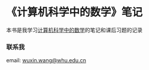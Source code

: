 # 《计算机科学中的数学》笔记

本书是我学习[计算机科学中的数学](https://ocw.mit.edu/courses/electrical-engineering-and-computer-science/6-042j-mathematics-for-computer-science-fall-2010/)的笔记和课后习题的记录

### 联系我

email: wuxin.wang@whu.edu.cn